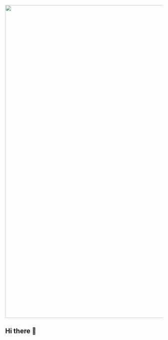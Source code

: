 <p align="center">
  <img src="https://raw.githubusercontent.com/cyd794506984/cyd794506984/main/Header.png" alt="Header Image" width="2000" height="1000">
</p>

## Hi there 👋

<!--
**cyd794506984/cyd794506984** is a ✨ _special_ ✨ repository because its `README.md` (this file) appears on your GitHub profile.

Here are some ideas to get you started:

- 🔭 I’m currently working on ...
- 🌱 I’m currently learning ...
- 👯 I’m looking to collaborate on ...
- 🤔 I’m looking for help with ...
- 💬 Ask me about ...
- 📫 How to reach me: ...
- 😄 Pronouns: ...
- ⚡ Fun fact: ...
-->
